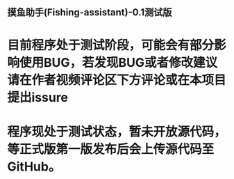 ## 摸鱼助手(Fishing-assistant)-0.1测试版
# 目前程序处于测试阶段，可能会有部分影响使用BUG，若发现BUG或者修改建议请在作者视频评论区下方评论或在本项目提出issure
# 程序现处于测试状态，暂未开放源代码，等正式版第一版发布后会上传源代码至GitHub。

